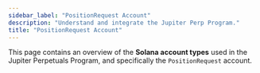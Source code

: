 ```yaml
---
sidebar_label: "PositionRequest Account"
description: "Understand and integrate the Jupiter Perp Program."
title: "PositionRequest Account"
---
```


<head>
    <title>PositionRequest Account</title>
    <meta name="twitter:card" content="summary" />
</head>

This page contains an overview of the **Solana account types** used in the Jupiter Perpetuals Program, and specifically the `PositionRequest` account.